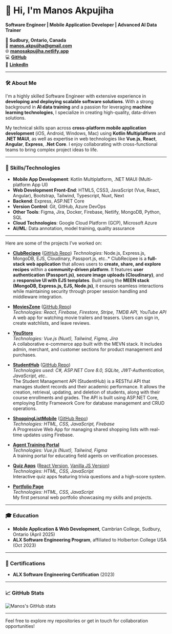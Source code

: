# 👋 Hi, I'm Manos Akpujiha

**Software Engineer | Mobile Application Developer | Advanced AI Data Trainer**

📍 **Sudbury, Ontario, Canada**  
📧 **manos.akpujiha@gmail.com**  
🌐 **[manosakpujiha.netlify.app](https://manosakpujiha.netlify.app/)**  
💻 **[GitHub](https://github.com/manosakpujiha)**  
🔗 **[LinkedIn](https://linkedin.com/in/manosakpujiha)**

---

### 🛠️ **About Me**
I'm a highly skilled Software Engineer with extensive experience in **developing and deploying scalable software solutions**. With a strong background in **AI data training** and a passion for leveraging **machine learning technologies**, I specialize in creating high-quality, data-driven solutions.

My technical skills span across **cross-platform mobile application development** (iOS, Android, Windows, Mac) using **Kotlin Multiplatform** and **.NET MAUI**, as well as expertise in web technologies like **Vue.js**, **React**, **Angular**, **Express**, **.Net Core**. I enjoy collaborating with cross-functional teams to bring complex project ideas to life.

---

### 🔧 **Skills/Technologies**
- **Mobile App Development**: Kotlin Multiplatform, .NET MAUI (Multi-platform App UI)  
- **Web Development Front-End**: HTML5, CSS3, JavaScript (Vue, React, Angular), Bootstrap, Tailwind, Typescript, Nuxt, Next
- **Backend**: Express, ASP.NET Core
- **Version Control**: Git, GitHub, Azure DevOps  
- **Other Tools**: Figma, Jira, Docker, Firebase, Netlify, MongoDB, Python, SQL
- **Cloud Technologies**: Google Cloud Platform (GCP), Microsoft Azure
- **AI/ML**: Data annotation, model training, quality assurance  

---


Here are some of the projects I’ve worked on:

- **[ClubRecipee](https://club-recipee.vercel.app)** ([GitHub Repo](https://github.com/manosakpujiha/ClubRecipee))
 *Technologies:* Node.js, Express.js, MongoDB, EJS, Cloudinary, Passport.js, etc..*
  ClubRecipee is a **full-stack web application** that allows users to **create, share, and explore recipes** within a **community-driven platform**. It features **user authentication (Passport.js)**, **secure image 
  uploads (Cloudinary)**, and a **responsive UI with EJS   templates**. Built using the **MEEN stack (MongoDB, Express.js, EJS, Node.js)**, it ensures seamless interactions while maintaining security through proper 
  session handling and middleware integration.
  
- **[MoviesZone](https://manos-movieszone.netlify.app/)** ([GitHub Repo](https://github.com/manosakpujiha/movies-zone))  
  *Technologies: React, Firebase, Firestore, Stripe, TMDB API, YouTube API*  
  A web app for watching movie trailers and teasers. Users can sign in, create watchlists, and leave reviews.

- **[YouStore](https://youstore-staging.netlify.app/)**  
  *Technologies: Vue.js (Nuxt), Tailwind, Figma, Jira*  
  A collaborative e-commerce app built with the MEVN stack. It includes admin, merchant, and customer sections for product management and purchases.

- **[StudentHub](https://studentmanagmentapi.azurewebsites.net/)** ([GitHub Repo](https://github.com/manosakpujiha/StudentManagementAPI))  
  *Technologies used: C#, ASP.NET Core 8.0, SQLite, JWT-Authentication, JavaScript, etc..*  
  The Student Management API (StudentHub) is a RESTful API that manages student records and their academic performance. It allows the creation, retrieval, updating, and deletion of students, along with their course enrollments and grades. The API is built using ASP.NET    Core, employing Entity Framework Core for database management and CRUD operations.

- **[ShoppingListMobile](https://shoppersmobiletwo.netlify.app/)** ([GitHub Repo](https://github.com/manosakpujiha/shoppingListMobileApp))  
  *Technologies: HTML, CSS, JavaScript, Firebase*  
  A Progressive Web App for managing shared shopping lists with real-time updates using Firebase.

- **[Agent Training Portal](https://agent-training.dev.youverify.co/)**  
  *Technologies: Vue.js (Nuxt), Tailwind, Figma*  
  A training portal for educating field agents on verification processes.

- **[Quiz Apps](https://manosreactquiz.netlify.app/)** ([React Version](https://manosreactquiz.netlify.app/), [Vanilla JS Version](https://quiz-app-js-contra.netlify.app/))  
  *Technologies: HTML, CSS, JavaScript*  
  Interactive quiz apps featuring trivia questions and a high-score system.

- **[Portfolio Page](https://manosakpujiha.netlify.app/)**  
  *Technologies: HTML, CSS, JavaScript*  
  My first personal web portfolio showcasing my skills and projects.

---

### 🎓 **Education**
- **Mobile Application & Web Development**, Cambrian College, Sudbury, Ontario (April 2025)
- **ALX Software Engineering Program**, affiliated to Holberton College USA (Oct 2023)  

---

### 📜 **Certifications**
- **ALX Software Engineering Certification** (2023)  
---

### 📈 **GitHub Stats**
![Manos's GitHub stats](https://github-readme-stats.vercel.app/api?username=manosakpujiha&show_icons=true&theme=radical)

---

Feel free to explore my repositories or get in touch for collaboration opportunities!
